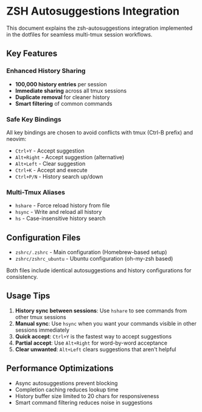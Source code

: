 # ZSH Autosuggestions Integration

This document explains the zsh-autosuggestions integration implemented in the dotfiles for seamless multi-tmux session workflows.

## Key Features

### Enhanced History Sharing

- **100,000 history entries** per session
- **Immediate sharing** across all tmux sessions
- **Duplicate removal** for cleaner history
- **Smart filtering** of common commands

### Safe Key Bindings

All key bindings are chosen to avoid conflicts with tmux (Ctrl-B prefix) and neovim:

- `Ctrl+Y` - Accept suggestion
- `Alt+Right` - Accept suggestion (alternative)
- `Alt+Left` - Clear suggestion
- `Ctrl+K` - Accept and execute
- `Ctrl+P/N` - History search up/down

### Multi-Tmux Aliases

- `hshare` - Force reload history from file
- `hsync` - Write and reload all history
- `hs` - Case-insensitive history search

## Configuration Files

- `zshrc/.zshrc` - Main configuration (Homebrew-based setup)
- `zshrc/zshrc_ubuntu` - Ubuntu configuration (oh-my-zsh based)

Both files include identical autosuggestions and history configurations for consistency.

## Usage Tips

1. **History sync between sessions**: Use `hshare` to see commands from other tmux sessions
2. **Manual sync**: Use `hsync` when you want your commands visible in other sessions immediately
3. **Quick accept**: `Ctrl+Y` is the fastest way to accept suggestions
4. **Partial accept**: Use `Alt+Right` for word-by-word acceptance
5. **Clear unwanted**: `Alt+Left` clears suggestions that aren't helpful

## Performance Optimizations

- Async autosuggestions prevent blocking
- Completion caching reduces lookup time
- History buffer size limited to 20 chars for responsiveness
- Smart command filtering reduces noise in suggestions
